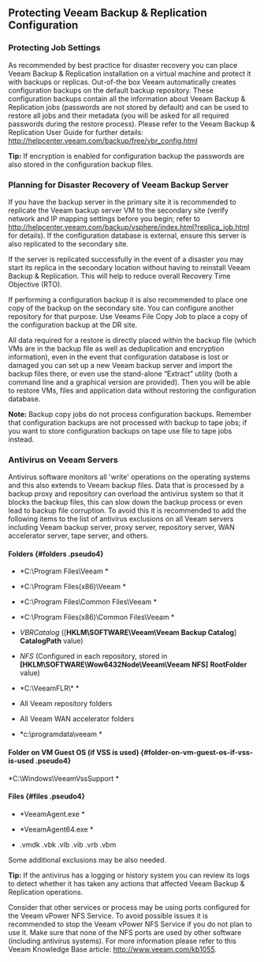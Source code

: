 Protecting Veeam Backup & Replication Configuration
---------------------------------------------------

### Protecting Job Settings

As recommended by best practice for disaster recovery you can place
Veeam Backup & Replication installation on a virtual machine and protect
it with backups or replicas. Out-of-the box Veeam automatically creates
configuration backups on the default backup repository. These
configuration backups contain all the information about Veeam Backup &
Replication jobs (passwords are not stored by default) and can be used
to restore all jobs and their metadata (you will be asked for all
required passwords during the restore process). Please refer to the
Veeam Backup & Replication User Guide for further details:
<http://helpcenter.veeam.com/backup/free/vbr_config.html>

**Tip:** If encryption is enabled for configuration backup the passwords
are also stored in the configuration backup files.

### Planning for Disaster Recovery of Veeam Backup Server

If you have the backup server in the primary site it is recommended to replicate the Veeam backup server VM to the secondary site (verify network and IP mapping settings before you begin; refer to <http://helpcenter.veeam.com/backup/vsphere/index.html?replica_job.html>
for details). If the configuration database is external, ensure this server is
also replicated to the secondary site.

If the server is replicated successfully in the event of
a disaster you may start its replica in the secondary location without having to reinstall Veeam Backup & Replication. This will help to reduce overall Recovery Time Objective
(RTO).

If performing a configuration backup it is also recommended to place
one copy of the backup on the secondary site. You can configure another
repository for that purpose. Use Veeams File Copy Job to place a copy
of the configuration backup at the DR site.

All data required for a restore is directly placed within
the backup file (which VMs are in the backup file as well as
deduplication and encryption information), even in the event that
configuration database is lost or damaged you can set up a new Veeam
backup server and import the backup files there, or even use the
stand-alone “Extract” utility (both a command line and a graphical
version are provided). Then you will be able to restore VMs, files and
application data without restoring the configuration database.

**Note:** Backup copy jobs do not process configuration backups.
Remember that configuration backups are not processed with backup to
tape jobs; if you want to store configuration backups on tape use file
to tape jobs instead.



### Antivirus on Veeam Servers

Antivirus software monitors all 'write' operations on the operating
systems and this also extends to Veeam backup files. Data that is
processed by a backup proxy and repository can overload the antivirus
system so that it blocks the backup files, this can slow down the backup
process or even lead to backup file corruption. To avoid this it is
recommended to add the following items to the list of antivirus
exclusions on all Veeam servers including Veeam backup server, proxy
server, repository server, WAN accelerator server, tape server, and
others.

#### Folders {#folders .pseudo4}

-   *C:\\Program Files\\Veeam *

-   *C:\\Program Files(x86)\\Veeam *

-   *C:\\Program Files\\Common Files\\Veeam *

-   *C:\\Program Files(x86)\\Common Files\\Veeam *

-   *VBRCatalog* (\[**HKLM\\SOFTWARE\\Veeam\\Veeam Backup Catalog**\]
    **CatalogPath** value)

-   *NFS* (Configured in each repository, stored in
    **\[HKLM\\SOFTWARE\\Wow6432Node\\Veeam\\Veeam NFS\]**
    **RootFolder** value)

-   *C:\\VeeamFLR\\\* *

-   All Veeam repository folders

-   All Veeam WAN accelerator folders

-   *c:\programdata\veeam *

#### Folder on VM Guest OS (if VSS is used) {#folder-on-vm-guest-os-if-vss-is-used .pseudo4}

*C:\\Windows\\VeeamVssSupport *

#### Files {#files .pseudo4}

-   *VeeamAgent.exe *

-   *VeeamAgent64.exe *

-   .vmdk  .vbk .vlb .vib .vrb .vbm

Some additional exclusions may be also needed.

**Tip:** If the antivirus has a logging or history system you can
review its logs to detect whether it has taken any actions that affected
Veeam Backup & Replication operations.

Consider that other services or process may be using ports
configured for the Veeam vPower NFS Service. To avoid possible issues
it is recommended to stop the Veeam vPower NFS Service if you do not
plan to use it. Make sure that none of the NFS ports are used by other
software (including antivirus systems). For more information please refer to
this Veeam Knowledge Base article: <http://www.veeam.com/kb1055>.
